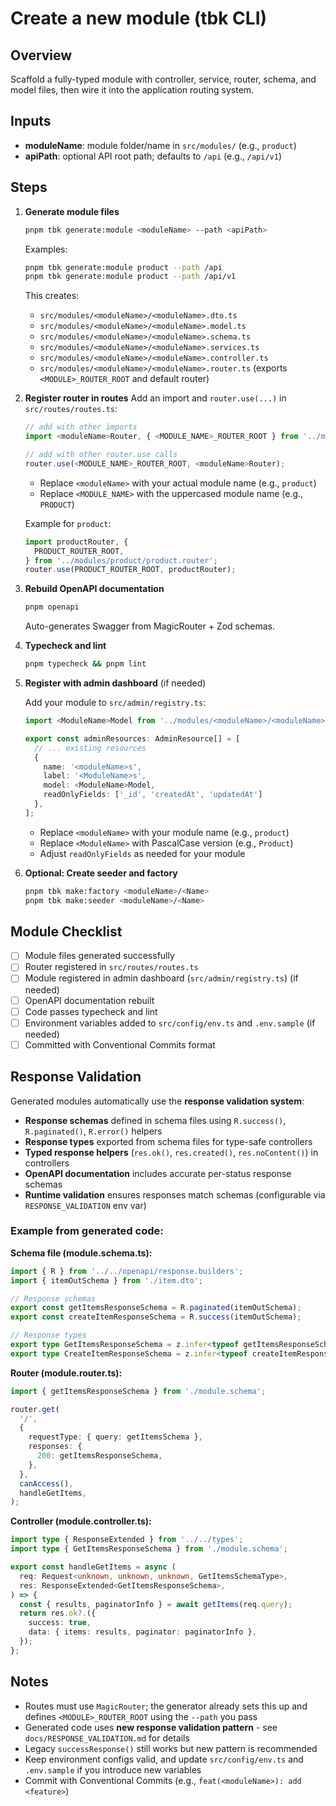 # Create a new module (tbk CLI)

## Overview

Scaffold a fully-typed module with controller, service, router, schema, and model files, then wire it into the application routing system.

## Inputs

- **moduleName**: module folder/name in `src/modules/` (e.g., `product`)
- **apiPath**: optional API root path; defaults to `/api` (e.g., `/api/v1`)

## Steps

1. **Generate module files**

   ```bash
   pnpm tbk generate:module <moduleName> --path <apiPath>
   ```

   Examples:

   ```bash
   pnpm tbk generate:module product --path /api
   pnpm tbk generate:module product --path /api/v1
   ```

   This creates:

   - `src/modules/<moduleName>/<moduleName>.dto.ts`
   - `src/modules/<moduleName>/<moduleName>.model.ts`
   - `src/modules/<moduleName>/<moduleName>.schema.ts`
   - `src/modules/<moduleName>/<moduleName>.services.ts`
   - `src/modules/<moduleName>/<moduleName>.controller.ts`
   - `src/modules/<moduleName>/<moduleName>.router.ts` (exports `<MODULE>_ROUTER_ROOT` and default router)

2. **Register router in routes**
   Add an import and `router.use(...)` in `src/routes/routes.ts`:

   ```ts
   // add with other imports
   import <moduleName>Router, { <MODULE_NAME>_ROUTER_ROOT } from '../modules/<moduleName>/<moduleName>.router';

   // add with other router.use calls
   router.use(<MODULE_NAME>_ROUTER_ROOT, <moduleName>Router);
   ```

   - Replace `<moduleName>` with your actual module name (e.g., `product`)
   - Replace `<MODULE_NAME>` with the uppercased module name (e.g., `PRODUCT`)

   Example for `product`:

   ```ts
   import productRouter, {
     PRODUCT_ROUTER_ROOT,
   } from '../modules/product/product.router';
   router.use(PRODUCT_ROUTER_ROOT, productRouter);
   ```

3. **Rebuild OpenAPI documentation**

   ```bash
   pnpm openapi
   ```

   Auto-generates Swagger from MagicRouter + Zod schemas.

4. **Typecheck and lint**

   ```bash
   pnpm typecheck && pnpm lint
   ```

5. **Register with admin dashboard** (if needed)

   Add your module to `src/admin/registry.ts`:

   ```ts
   import <ModuleName>Model from '../modules/<moduleName>/<moduleName>.model';

   export const adminResources: AdminResource[] = [
     // ... existing resources
     {
       name: '<moduleName>s',
       label: '<ModuleName>s',
       model: <ModuleName>Model,
       readOnlyFields: ['_id', 'createdAt', 'updatedAt']
     },
   ];
   ```

   - Replace `<moduleName>` with your module name (e.g., `product`)
   - Replace `<ModuleName>` with PascalCase version (e.g., `Product`)
   - Adjust `readOnlyFields` as needed for your module

6. **Optional: Create seeder and factory**
   ```bash
   pnpm tbk make:factory <moduleName>/<Name>
   pnpm tbk make:seeder <moduleName>/<Name>
   ```

## Module Checklist

- [ ] Module files generated successfully
- [ ] Router registered in `src/routes/routes.ts`
- [ ] Module registered in admin dashboard (`src/admin/registry.ts`) (if needed)
- [ ] OpenAPI documentation rebuilt
- [ ] Code passes typecheck and lint
- [ ] Environment variables added to `src/config/env.ts` and `.env.sample` (if needed)
- [ ] Committed with Conventional Commits format

## Response Validation

Generated modules automatically use the **response validation system**:

- **Response schemas** defined in schema files using `R.success()`, `R.paginated()`, `R.error()` helpers
- **Response types** exported from schema files for type-safe controllers
- **Typed response helpers** (`res.ok()`, `res.created()`, `res.noContent()`) in controllers
- **OpenAPI documentation** includes accurate per-status response schemas
- **Runtime validation** ensures responses match schemas (configurable via `RESPONSE_VALIDATION` env var)

### Example from generated code:

**Schema file (module.schema.ts):**

```typescript
import { R } from '../../openapi/response.builders';
import { itemOutSchema } from './item.dto';

// Response schemas
export const getItemsResponseSchema = R.paginated(itemOutSchema);
export const createItemResponseSchema = R.success(itemOutSchema);

// Response types
export type GetItemsResponseSchema = z.infer<typeof getItemsResponseSchema>;
export type CreateItemResponseSchema = z.infer<typeof createItemResponseSchema>;
```

**Router (module.router.ts):**

```typescript
import { getItemsResponseSchema } from './module.schema';

router.get(
  '/',
  {
    requestType: { query: getItemsSchema },
    responses: {
      200: getItemsResponseSchema,
    },
  },
  canAccess(),
  handleGetItems,
);
```

**Controller (module.controller.ts):**

```typescript
import type { ResponseExtended } from '../../types';
import type { GetItemsResponseSchema } from './module.schema';

export const handleGetItems = async (
  req: Request<unknown, unknown, unknown, GetItemsSchemaType>,
  res: ResponseExtended<GetItemsResponseSchema>,
) => {
  const { results, paginatorInfo } = await getItems(req.query);
  return res.ok?.({
    success: true,
    data: { items: results, paginator: paginatorInfo },
  });
};
```

## Notes

- Routes must use `MagicRouter`; the generator already sets this up and defines `<MODULE>_ROUTER_ROOT` using the `--path` you pass
- Generated code uses **new response validation pattern** - see `docs/RESPONSE_VALIDATION.md` for details
- Legacy `successResponse()` still works but new pattern is recommended
- Keep environment configs valid, and update `src/config/env.ts` and `.env.sample` if you introduce new variables
- Commit with Conventional Commits (e.g., `feat(<moduleName>): add <feature>`)
